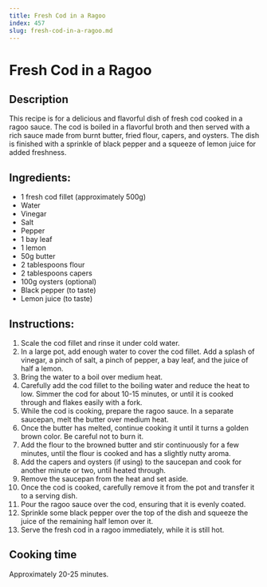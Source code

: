 ```yaml
---
title: Fresh Cod in a Ragoo
index: 457
slug: fresh-cod-in-a-ragoo.md
---
```


# Fresh Cod in a Ragoo

## Description
This recipe is for a delicious and flavorful dish of fresh cod cooked in a ragoo sauce. The cod is boiled in a flavorful broth and then served with a rich sauce made from burnt butter, fried flour, capers, and oysters. The dish is finished with a sprinkle of black pepper and a squeeze of lemon juice for added freshness.

## Ingredients:
- 1 fresh cod fillet (approximately 500g)
- Water
- Vinegar
- Salt
- Pepper
- 1 bay leaf
- 1 lemon
- 50g butter
- 2 tablespoons flour
- 2 tablespoons capers
- 100g oysters (optional)
- Black pepper (to taste)
- Lemon juice (to taste)

## Instructions:
1. Scale the cod fillet and rinse it under cold water.
2. In a large pot, add enough water to cover the cod fillet. Add a splash of vinegar, a pinch of salt, a pinch of pepper, a bay leaf, and the juice of half a lemon.
3. Bring the water to a boil over medium heat.
4. Carefully add the cod fillet to the boiling water and reduce the heat to low. Simmer the cod for about 10-15 minutes, or until it is cooked through and flakes easily with a fork.
5. While the cod is cooking, prepare the ragoo sauce. In a separate saucepan, melt the butter over medium heat.
6. Once the butter has melted, continue cooking it until it turns a golden brown color. Be careful not to burn it.
7. Add the flour to the browned butter and stir continuously for a few minutes, until the flour is cooked and has a slightly nutty aroma.
8. Add the capers and oysters (if using) to the saucepan and cook for another minute or two, until heated through.
9. Remove the saucepan from the heat and set aside.
10. Once the cod is cooked, carefully remove it from the pot and transfer it to a serving dish.
11. Pour the ragoo sauce over the cod, ensuring that it is evenly coated.
12. Sprinkle some black pepper over the top of the dish and squeeze the juice of the remaining half lemon over it.
13. Serve the fresh cod in a ragoo immediately, while it is still hot.

## Cooking time
Approximately 20-25 minutes.